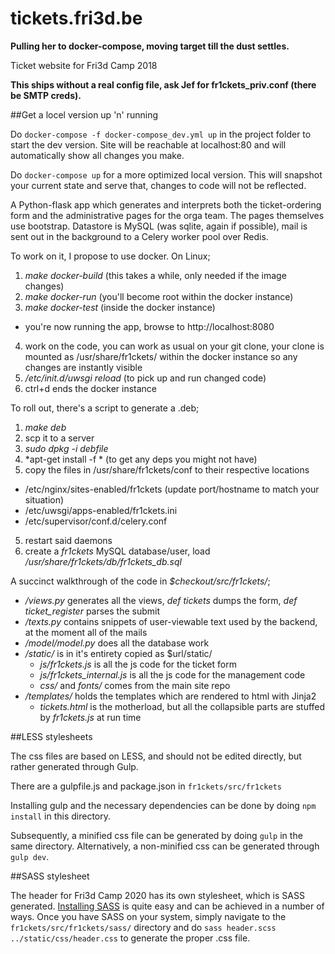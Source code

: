 # tickets.fri3d.be

**Pulling her to docker-compose, moving target till the dust settles.**

Ticket website for Fri3d Camp 2018

**This ships without a real config file, ask Jef for fr1ckets_priv.conf (there be SMTP creds).**

##Get a locel version up 'n' running

Do `docker-compose -f docker-compose_dev.yml up` in the project folder to start the dev version. Site will be reachable at localhost:80 and will automatically show all changes you make.

Do `docker-compose up` for a more optimized local version. This will snapshot your current state and serve that, changes to code will not be reflected.


A Python-flask app which generates and interprets both the ticket-ordering form and the administrative pages for the orga team. The pages themselves use bootstrap. Datastore is MySQL (was sqlite, again if possible), mail is sent out in the background to a Celery worker pool over Redis.

To work on it, I propose to use docker. On Linux;

1. *make docker-build* (this takes a while, only needed if the image changes)
2. *make docker-run* (you'll become root within the docker instance)
3. *make docker-test* (inside the docker instance)
  * you're now running the app, browse to http://localhost:8080
4. work on the code, you can work as usual on your git clone, your clone is mounted as /usr/share/fr1ckets/ within the docker instance so any changes are instantly visible
5. */etc/init.d/uwsgi reload* (to pick up and run changed code)
6. ctrl+d ends the docker instance

To roll out, there's a script to generate a .deb;

1.  *make deb*
2. scp it to a server
3. *sudo dpkg -i debfile*
4. *apt-get install -f * (to get any deps you might not have)
5. copy the files in /usr/share/fr1ckets/conf to their respective locations
  * /etc/nginx/sites-enabled/fr1ckets  (update port/hostname to match your situation)
  * /etc/uwsgi/apps-enabled/fr1ckets.ini
  * /etc/supervisor/conf.d/celery.conf
5. restart said daemons
6. create a *fr1ckets* MySQL database/user, load */usr/share/fr1ckets/db/fr1ckets_db.sql*

A succinct walkthrough of the code in *$checkout/src/fr1ckets/*;

* */views.py* generates all the views, *def tickets* dumps the form, *def ticket_register* parses the submit
* */texts.py* contains snippets of user-viewable text used by the backend, at the moment all of the mails
* */model/model.py* does all the database work
* */static/* is in it's entirety copied as $url/static/
  * *js/fr1ckets.js* is all the js code for the ticket form
  * *js/fr1ckets_internal.js* is all the js code for the management code
  * *css/* and *fonts/* comes from the main site repo
* */templates/* holds the templates which are rendered to html with Jinja2
  * *tickets.html* is the motherload, but all the collapsible parts are stuffed by *fr1ckets.js* at run time

##LESS stylesheets

The css files are based on LESS, and should not be edited directly, but rather generated through Gulp.

There are a gulpfile.js and package.json in `fr1ckets/src/fr1ckets`

Installing gulp and the necessary dependencies can be done by doing `npm install` in this directory.

Subsequently, a minified css file can be generated by doing `gulp` in the same directory. Alternatively, a non-minified css can be generated through `gulp dev`.


##SASS stylesheet

The header for Fri3d Camp 2020 has its own stylesheet, which is SASS generated. [Installing SASS](https://sass-lang.com/install) is quite easy and can be achieved in a number of ways. Once you have SASS on your system, simply navigate to the `fr1ckets/src/fr1ckets/sass/` directory and do `sass header.scss ../static/css/header.css` to generate the proper .css file.